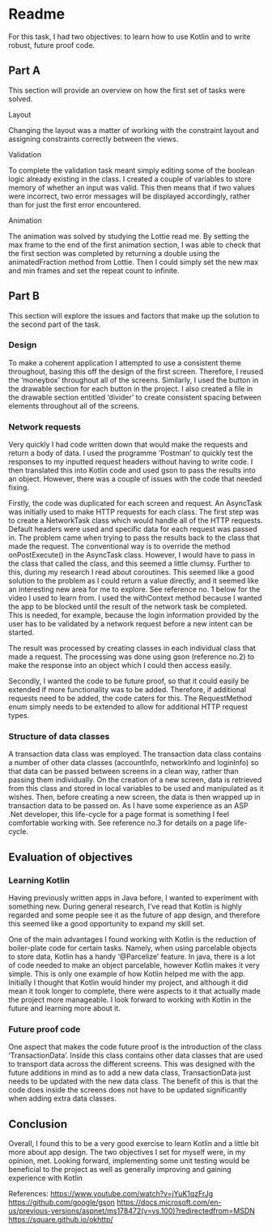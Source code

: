 # Readme

For this task, I had two objectives: to learn how to use Kotlin and to write robust, future proof code.

## Part A
This section will provide an overview on how the first set of tasks were solved.

Layout

Changing the layout was a matter of working with the constraint layout and assigning constraints correctly between the views. 

Validation

To complete the validation task meant simply editing some of the boolean logic already existing in the class. I created a couple of variables to store memory of whether an input was valid. This then means that if two values were incorrect, two error messages will be displayed accordingly, rather than for just the first error encountered. 

Animation

The animation was solved by studying the Lottie read me. By setting the max frame to the end of the first animation section, I was able to check that the first section was completed by returning a double using the animatedFraction method from Lottie. Then I could simply set the new max and min frames and set the repeat count to infinite. 


## Part B
This section will explore the issues and factors that make up the solution to the second part of the task.

### Design
To make a coherent application I attempted to use a consistent theme throughout, basing this off the design of the first screen. Therefore, I reused the ‘moneybox’ throughout all of the screens. Similarly, I used the button in the drawable section for each button in the project. I also created a file in the drawable section entitled ‘divider’ to create consistent spacing between elements throughout all of the screens. 

### Network requests
Very quickly I had code written down that would make the requests and return a body of data. I used the programme ‘Postman’ to quickly test the responses to my inputted request headers without having to write code. I then translated this into Kotlin code and used gson to pass the results into an object. However, there was a couple of issues with the code that needed fixing.

Firstly, the code was duplicated for each screen and request. An AsyncTask was initially used to make HTTP requests for each class. The first step was to create a NetworkTask class which would handle all of the HTTP requests. Default headers were used and specific data for each request was passed in. The problem came when trying to pass the results back to the class that made the request. The conventional way is to override the method onPostExecute() in the AsyncTask class. However, I would have to pass in the class that called the class, and this seemed a little clumsy. Further to this, during my research I read about coroutines. This seemed like a good solution to the problem as I could return a value directly, and it seemed like an interesting new area for me to explore. See reference no. 1 below for the video I used to learn from. I used the withContext method because I wanted the app to be blocked until the result of the network task be completed. This is needed, for example, because the login information provided by the user has to be validated by a network request before a new intent can be started.

The result was processed by creating classes in each individual class that made a request. The processing was done using gson (reference no.2) to make the response into an object which I could then access easily. 

Secondly, I wanted the code to be future proof, so that it could easily be extended if more functionality was to be added. Therefore, if additional requests need to be added, the code caters for this. The RequestMethod enum simply needs to be extended to allow for additional HTTP request types. 

### Structure of data classes
A transaction data class was employed. The transaction data class contains a number of other data classes (accountInfo, networkInfo and loginInfo) so that data can be passed between screens in a clean way, rather than passing them individually. On the creation of a new screen, data is retrieved from this class and stored in local variables to be used and manipulated as it wishes. Then, before creating a new screen, the data is then wrapped up in transaction data to be passed on. As I have some experience as an ASP .Net developer, this life-cycle for a page format is something I feel comfortable working with. See reference no.3 for details on a page life-cycle.

## Evaluation of objectives
### Learning Kotlin
Having previously written apps in Java before, I wanted to experiment with something new. During general research, I’ve read that Kotlin is highly regarded and some people see it as the future of app design, and therefore this seemed like a good opportunity to expand my skill set. 

One of the main advantages I found working with Kotlin is the reduction of boiler-plate code for certain tasks. Namely, when using parcelable objects to store data, Kotlin has a handy ‘@Parcelize’ feature. In java, there is a lot of code needed to make an object parcelable, however Kotlin makes it very simple. This is only one example of how Kotlin helped me with the app. Initially I thought that Kotlin would hinder my project, and although it did mean it took longer to complete, there were aspects to it that actually made the project more manageable. I look forward to working with Kotlin in the future and learning more about it. 

### Future proof code 
One aspect that makes the code future proof is the introduction of the class ‘TransactionData’. Inside this class contains other data classes that are used to transport data across the different screens. This was designed with the future additions in mind as to add a new data class, TransactionData just needs to be updated with the new data class. The benefit of this is that the code does inside the screens does not have to be updated significantly when adding extra data classes.  

## Conclusion
Overall, I found this to be a very good exercise to learn Kotlin and a little bit more about app design. The two objectives I set for myself were, in my opinion, met. Looking forward, implementing some unit testing would be beneficial to the project as well as generally improving and gaining experience with Kotlin

References:
https://www.youtube.com/watch?v=jYuK1qzFrJg
https://github.com/google/gson
https://docs.microsoft.com/en-us/previous-versions/aspnet/ms178472(v=vs.100)?redirectedfrom=MSDN
https://square.github.io/okhttp/

